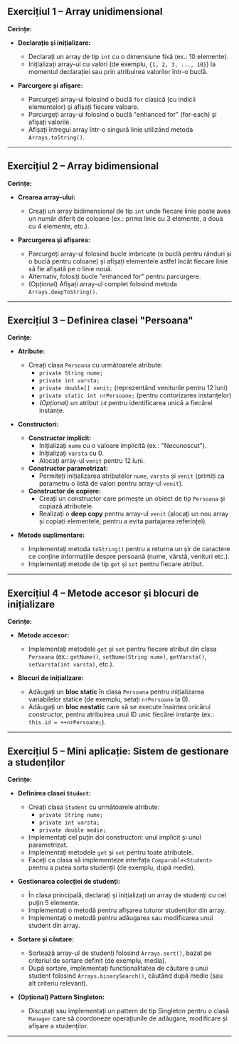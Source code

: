 

## Exercițiul 1 – Array unidimensional

**Cerințe:**

- **Declarație și inițializare:**
  - Declarați un array de tip `int` cu o dimensiune fixă (ex.: 10 elemente).
  - Inițializați array-ul cu valori (de exemplu, `{1, 2, 3, ..., 10}`) la momentul declarației sau prin atribuirea valorilor într-o buclă.

- **Parcurgere și afișare:**
  - Parcurgeți array-ul folosind o buclă `for` clasică (cu indicii elementelor) și afișați fiecare valoare.
  - Parcurgeți array-ul folosind o buclă "enhanced for" (for-each) și afișați valorile.
  - Afișați întregul array într-o singură linie utilizând metoda `Arrays.toString()`.

---

## Exercițiul 2 – Array bidimensional

**Cerințe:**

- **Crearea array-ului:**
  - Creați un array bidimensional de tip `int` unde fiecare linie poate avea un număr diferit de coloane (ex.: prima linie cu 3 elemente, a doua cu 4 elemente, etc.).

- **Parcurgerea și afișarea:**
  - Parcurgeți array-ul folosind bucle imbricate (o buclă pentru rânduri și o buclă pentru coloane) și afișați elementele astfel încât fiecare linie să fie afișată pe o linie nouă.
  - Alternativ, folosiți bucle "enhanced for" pentru parcurgere.
  - (Opțional) Afișați array-ul complet folosind metoda `Arrays.deepToString()`.

---

## Exercițiul 3 – Definirea clasei "Persoana"

**Cerințe:**

- **Atribute:**
  - Creați clasa `Persoana` cu următoarele atribute:
    - `private String nume;`
    - `private int varsta;`
    - `private double[] venit;` (reprezentând veniturile pentru 12 luni)
    - `private static int nrPersoane;` (pentru contorizarea instanțelor)
    - *(Opțional)* un atribut `id` pentru identificarea unică a fiecărei instanțe.

- **Constructori:**
  - **Constructor implicit:**
    - Inițializați `nume` cu o valoare implicită (ex.: "Necunoscut").
    - Inițializați `varsta` cu 0.
    - Alocați array-ul `venit` pentru 12 luni.
  - **Constructor parametrizat:**
    - Permiteți inițializarea atributelor `nume`, `varsta` și `venit` (primiți ca parametru o listă de valori pentru array-ul `venit`).
  - **Constructor de copiere:**
    - Creați un constructor care primește un obiect de tip `Persoana` și copiază atributele.
    - Realizați o **deep copy** pentru array-ul `venit` (alocați un nou array și copiați elementele, pentru a evita partajarea referinței).

- **Metode suplimentare:**
  - Implementați metoda `toString()` pentru a returna un șir de caractere ce conține informațiile despre persoană (nume, vârstă, venituri etc.).
  - Implementați metode de tip `get` și `set` pentru fiecare atribut.

---

## Exercițiul 4 – Metode accesor și blocuri de inițializare

**Cerințe:**

- **Metode accesor:**
  - Implementați metodele `get` și `set` pentru fiecare atribut din clasa `Persoana` (ex.: `getNume()`, `setNume(String nume)`, `getVarsta()`, `setVarsta(int varsta)`, etc.).

- **Blocuri de inițializare:**
  - Adăugați un **bloc static** în clasa `Persoana` pentru inițializarea variabilelor statice (de exemplu, setați `nrPersoane` la 0).
  - Adăugați un **bloc nestatic** care să se execute înaintea oricărui constructor, pentru atribuirea unui ID unic fiecărei instanțe (ex.: `this.id = ++nrPersoane;`).

---

## Exercițiul 5 – Mini aplicație: Sistem de gestionare a studenților

**Cerințe:**

- **Definirea clasei `Student`:**
  - Creați clasa `Student` cu următoarele atribute:
    - `private String nume;`
    - `private int varsta;`
    - `private double medie;`
  - Implementați cel puțin doi constructori: unul implicit și unul parametrizat.
  - Implementați metodele `get` și `set` pentru toate atributele.
  - Faceți ca clasa să implementeze interfața `Comparable<Student>` pentru a putea sorta studenții (de exemplu, după medie).

- **Gestionarea colecției de studenți:**
  - În clasa principală, declarați și inițializați un array de studenți cu cel puțin 5 elemente.
  - Implementați o metodă pentru afișarea tuturor studenților din array.
  - Implementați o metodă pentru adăugarea sau modificarea unui student din array.

- **Sortare și căutare:**
  - Sortează array-ul de studenți folosind `Arrays.sort()`, bazat pe criteriul de sortare definit (de exemplu, media).
  - După sortare, implementați funcționalitatea de căutare a unui student folosind `Arrays.binarySearch()`, căutând după medie (sau alt criteriu relevant).

- **(Opțional) Pattern Singleton:**
  - Discutați sau implementați un pattern de tip Singleton pentru o clasă `Manager` care să coordoneze operațiunile de adăugare, modificare și afișare a studenților.

---